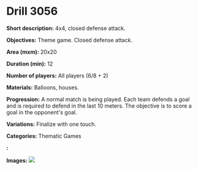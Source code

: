 # Drill 3056

**Short description:**
4x4, closed defense attack.

**Objectives:**
Theme game. Closed defense attack.

**Area (mxm):**
20x20

**Duration (min):**
12

**Number of players:**
All players (6/8 + 2)

**Materials:**
Balloons, houses.

**Progression:**
A normal match is being played. Each team defends a goal and is required to defend in the last 10 meters. The objective is to score a goal in the opponent's goal.

**Variations:**
Finalize with one touch.

**Categories:**
Thematic Games

**:**


**Images:**
![](https://www.coachingfutsal.com/\images\57a21ded-dc55-4b89-957a-78780c991ee2_47.png)

